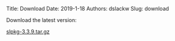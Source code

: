 Title: Download
Date: 2019-1-18
Authors: dslackw
Slug: download


Download the latest version:

[slpkg-3.3.9.tar.gz](https://gitlab.com/dslackw/slpkg/-/archive/3.3.9/slpkg-3.3.9.tar.gz)
